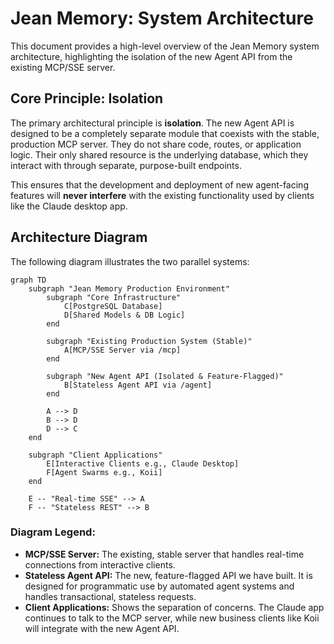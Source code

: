 # Jean Memory: System Architecture

This document provides a high-level overview of the Jean Memory system architecture, highlighting the isolation of the new Agent API from the existing MCP/SSE server.

## Core Principle: Isolation

The primary architectural principle is **isolation**. The new Agent API is designed to be a completely separate module that coexists with the stable, production MCP server. They do not share code, routes, or application logic. Their only shared resource is the underlying database, which they interact with through separate, purpose-built endpoints.

This ensures that the development and deployment of new agent-facing features will **never interfere** with the existing functionality used by clients like the Claude desktop app.

## Architecture Diagram

The following diagram illustrates the two parallel systems:

```mermaid
graph TD
    subgraph "Jean Memory Production Environment"
        subgraph "Core Infrastructure"
            C[PostgreSQL Database]
            D[Shared Models & DB Logic]
        end

        subgraph "Existing Production System (Stable)"
            A[MCP/SSE Server via /mcp]
        end

        subgraph "New Agent API (Isolated & Feature-Flagged)"
            B[Stateless Agent API via /agent]
        end

        A --> D
        B --> D
        D --> C
    end

    subgraph "Client Applications"
        E[Interactive Clients e.g., Claude Desktop]
        F[Agent Swarms e.g., Koii]
    end

    E -- "Real-time SSE" --> A
    F -- "Stateless REST" --> B
```

### Diagram Legend:

-   **MCP/SSE Server:** The existing, stable server that handles real-time connections from interactive clients.
-   **Stateless Agent API:** The new, feature-flagged API we have built. It is designed for programmatic use by automated agent systems and handles transactional, stateless requests.
-   **Client Applications:** Shows the separation of concerns. The Claude app continues to talk to the MCP server, while new business clients like Koii will integrate with the new Agent API. 
